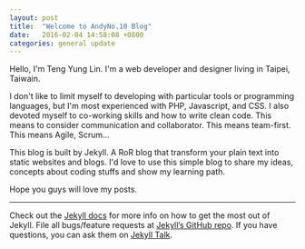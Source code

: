 ```yaml
---
layout: post
title:  "Welcome to AndyNo.10 Blog"
date:   2016-02-04 14:58:08 +0800
categories: general update
---
```

Hello, I'm Teng Yung Lin. I'm a web developer and designer living in Taipei, Taiwain.

I don't like to limit myself to developing with particular tools or programming languages, but
I'm most experienced with PHP, Javascript, and CSS. I also devoted myself to co-working skills and
how to write clean code. This means to consider communication and collaborator. This means team-first.
This means Agile, Scrum...

This blog is built by Jekyll. A RoR blog that transform your plain text into static websites and blogs.
I'd love to use this simple blog to share my ideas, concepts about coding stuffs and show my learning path.

Hope you guys will love my posts.

--------------------


Check out the [Jekyll docs][jekyll-docs] for more info on how to get the most out of Jekyll. File all bugs/feature requests at [Jekyll’s GitHub repo][jekyll-gh]. If you have questions, you can ask them on [Jekyll Talk][jekyll-talk].

[jekyll-docs]: http://jekyllrb.com/docs/home
[jekyll-gh]:   https://github.com/jekyll/jekyll
[jekyll-talk]: https://talk.jekyllrb.com/
